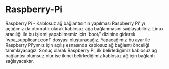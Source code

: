 # Raspberry-Pi
Raspberry Pi - Kablosuz ağ bağlantısının yapılması
Raspberry Pi' yı açtığımız da otomatik olarak kablosuz ağa bağlanmasını sağlayabiliriz.
Linux aracılığı ile bu işlemi yapabilmemiz için 'boot/' dizinine giderek 'wpa_supplicant.conf' dosyası oluşturacağız.
Yapacağımız bu ayar ile Raspberry Pi'yımız için açılış esnasında kablosuz ağ bağlantı önceliği tanımlayacağız.
Sonuç olarak Raspberry Pi, ilk belirlediğimiz kablosuz ağ bağlantısı olumsuz olur ise ikinci belirlediğimiz kablosuz ağ için bağlantı sağlayacaktır.
